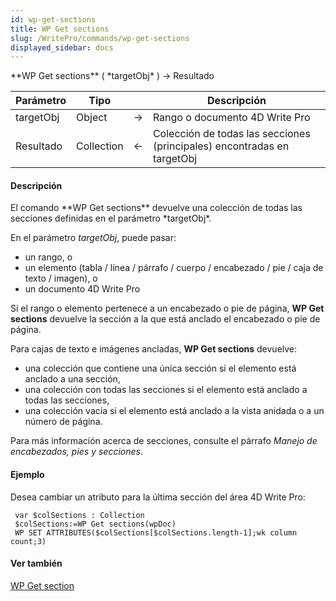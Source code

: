 ```yaml
---
id: wp-get-sections
title: WP Get sections
slug: /WritePro/commands/wp-get-sections
displayed_sidebar: docs
---
```


<!--REF #_command_.WP Get sections.Syntax-->**WP Get sections** ( *targetObj* ) -> Resultado<!-- END REF-->
<!--REF #_command_.WP Get sections.Params-->
| Parámetro | Tipo |  | Descripción |
| --- | --- | --- | --- |
| targetObj | Object | &rarr; | Rango o documento 4D Write Pro |
| Resultado | Collection | &larr; | Colección de todas las secciones (principales) encontradas en targetObj |

<!-- END REF-->

#### Descripción 

<!--REF #_command_.WP Get sections.Summary-->El comando **WP Get sections** devuelve una colección de todas las secciones definidas en el parámetro *targetObj*.<!-- END REF-->

En el parámetro *targetObj*, puede pasar:

* un rango, o
* un elemento (tabla / línea / párrafo / cuerpo / encabezado / pie / caja de texto / imagen), o
* un documento 4D Write Pro

Si el rango o elemento pertenece a un encabezado o pie de página, **WP Get sections** devuelve la sección a la que está anclado el encabezado o pie de página.

Para cajas de texto e imágenes ancladas, **WP Get sections** devuelve: 

* una colección que contiene una única sección si el elemento está anclado a una sección,
* una colección con todas las secciones si el elemento está anclado a todas las secciones,
* una colección vacía si el elemento está anclado a la vista anidada o a un número de página.

Para más información acerca de secciones, consulte el párrafo *Manejo de encabezados, pies y secciones*.

#### Ejemplo 

Desea cambiar un atributo para la última sección del área 4D Write Pro:

```4d
 var $colSections : Collection
 $colSections:=WP Get sections(wpDoc)
 WP SET ATTRIBUTES($colSections[$colSections.length-1];wk column count;3)
```

#### Ver también 

[WP Get section](wp-get-section.md)  